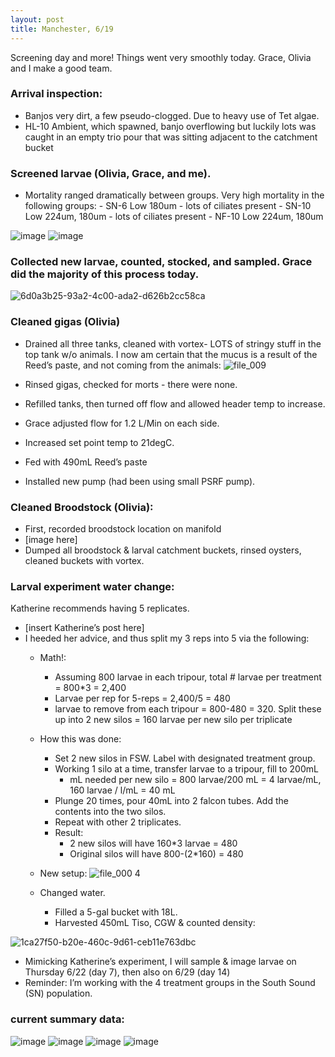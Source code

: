 ```yaml
---
layout: post
title: Manchester, 6/19
---
```


Screening day and more! Things went very smoothly today. Grace, Olivia and I make a good team.

### Arrival inspection:

- Banjos very dirt, a few pseudo-clogged. Due to heavy use of Tet algae.
- HL-10 Ambient, which spawned, banjo overflowing but luckily lots was caught in an empty trio pour that was sitting adjacent to the catchment bucket

### Screened larvae (Olivia, Grace, and me).

- Mortality ranged dramatically between groups. Very high mortality in the following groups:
        - SN-6 Low 180um - lots of ciliates present
        - SN-10 Low 224um, 180um - lots of ciliates present
        - NF-10 Low 224um, 180um
        
![image](https://user-images.githubusercontent.com/17264765/27321862-c8a0c876-5550-11e7-98da-7c15dd4c6c4b.png)
![image](https://user-images.githubusercontent.com/17264765/27321876-db505298-5550-11e7-92f8-58fd8e23a022.png)

### Collected new larvae, counted, stocked, and sampled. Grace did the majority of this process today.
![6d0a3b25-93a2-4c00-ada2-d626b2cc58ca](https://user-images.githubusercontent.com/17264765/27321810-84fc8150-5550-11e7-83ac-40060a368d1d.png)

### Cleaned gigas (Olivia)

- Drained all three tanks, cleaned with vortex- LOTS of stringy stuff in the top tank w/o animals. I now am certain that the mucus is a result of the Reed’s paste, and not coming from the animals:
![file_009](https://user-images.githubusercontent.com/17264765/27322123-b1afc878-5551-11e7-839e-28e557465e43.jpeg)

- Rinsed gigas, checked for morts - there were none.
- Refilled tanks, then turned off flow and allowed header temp to increase.
- Grace adjusted flow for 1.2 L/Min on each side.
- Increased set point temp to 21degC.
- Fed with 490mL Reed’s paste
- Installed new pump (had been using small PSRF pump).

### Cleaned Broodstock (Olivia):

- First, recorded broodstock location on manifold
- [image here]
- Dumped all broodstock & larval catchment buckets, rinsed oysters, cleaned buckets with vortex.

### Larval experiment water change:

Katherine recommends having 5 replicates.
  - [insert Katherine’s post here]
- I heeded her advice, and thus split my 3 reps into 5 via the following:
  - Math!:
      - Assuming 800 larvae in each tripour, total # larvae per treatment = 800*3 = 2,400
      - Larvae per rep for 5-reps = 2,400/5 = 480
      - larvae to remove from each tripour = 800-480 = 320. Split these up into 2 new silos = 160 larvae per new silo per triplicate
  - How this was done:
      - Set 2 new silos in FSW. Label with designated treatment group.
      - Working 1 silo at a time, transfer larvae to a tripour, fill to 200mL
          - mL needed per new silo = 800 larvae/200 mL = 4 larvae/mL, 160 larvae / l/mL = 40 mL
      - Plunge 20 times, pour 40mL into 2 falcon tubes. Add the contents into the two silos.
      - Repeat with other 2 triplicates.
      - Result:
          - 2 new silos will have 160*3 larvae = 480
          - Original silos will have 800-(2*160) = 480
  - New setup:
  ![file_000 4](https://user-images.githubusercontent.com/17264765/27322070-81823f1e-5551-11e7-8673-11e722adca8f.jpeg)

  - Changed water.
      - Filled a 5-gal bucket with 18L.
      - Harvested 450mL Tiso, CGW & counted density:

![1ca27f50-b20e-460c-9d61-ceb11e763dbc](https://user-images.githubusercontent.com/17264765/27321818-88addaf6-5550-11e7-80f3-3423ab96f26a.png)

  - Mimicking Katherine’s experiment, I will sample & image larvae on Thursday 6/22 (day 7), then also on 6/29 (day 14)
  - Reminder: I’m working with the 4 treatment groups in the South Sound (SN) population.
    
### current summary data: 
![image](https://user-images.githubusercontent.com/17264765/27322333-991954c2-5552-11e7-8f2a-8544832018ff.png)
![image](https://user-images.githubusercontent.com/17264765/27321907-f2e70f82-5550-11e7-9e51-26d3081bd8d1.png)
![image](https://user-images.githubusercontent.com/17264765/27321921-ff8e711c-5550-11e7-8a21-6d599b4f69b9.png)
![image](https://user-images.githubusercontent.com/17264765/27321966-2d001434-5551-11e7-9809-f21a2df6683c.png)
